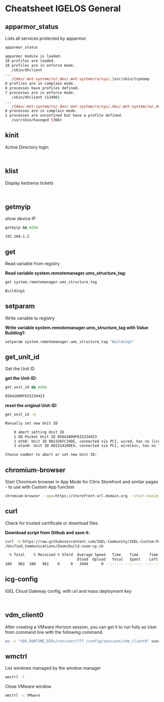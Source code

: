 # Cheatsheet IGELOS General

## apparmor_status

Lists all services protected by apparmor

```bash
apparmor_status
```

```bash
apparmor module is loaded.
18 profiles are loaded.
18 profiles are in enforce mode.
   /sbin/dhclient
...
   /{dev/.mnt-system/ro/,dev/.mnt-system/ro/sys/,}usr/sbin/tcpdump
0 profiles are in complain mode.
8 processes have profiles defined.
7 processes are in enforce mode.
   /sbin/dhclient (12496)
...
   /{dev/.mnt-system/ro/,dev/.mnt-system/ro/sys/,dev/.mnt-system/rw/,dev/.mnt-system/rw/sys/,}services/fbrw/firefox/{,*[^s][^h]} (14061)
0 processes are in complain mode.
1 processes are unconfined but have a profile defined.
   /usr/sbin/haveged (366)
```

## kinit

Active Directory login

```bash

```

```bash

```

## klist

Display kerberos tickets

```bash

```

```bash

```

## getmyip

show device IP

```bash
getmyip && echo
```

```bash
192.168.1.2
```

## get

Read variable from registry

**Read variable system.remotemanager.ums_structure_tag:**

```bash
get system.remotemanager.ums_structure_tag
```

```bash
Building1
```

## setparam

Write variable to registry

**Write variable system.remotemanager.ums_structure_tag with Value Building1:**

```bash
setparam system.remotemanager.ums_structure_tag "Building1"
```

## get_unit_id

Get the Unit ID

**get the Unit-ID:**

```bash
get_unit_id && echo
```

```bash
85641000F615234423
```

**reset the original Unit-ID:**

```bash
get_unit_id -m
```

```bash
Manually set new Unit ID

    0 abort setting Unit ID
    1 UD Pocket Unit ID 85641000F615234423
    2 eth0: Unit ID 002326FC34DE, connected via PCI, wired, has no license
    3 wlan0: Unit ID 002314200E4, connected via PCI, wireless, has no license

Choose number to abort or set new Unit ID:
```

## chromium-browser

Start Chromium browser in App Mode for Citrix Storefront and similar pages - to use with Custom App function

```bash
chromium-browser --app=https://storefront-url.domain.org --start-maximized
  ```

## curl

Check for trusted certificate or download files

**Download script from Github and save it:**

```bash
curl -O https://raw.githubusercontent.com/IGEL-Community/IGEL-Custom-Partitions/master/CP_Source
/Unified_Communications/Zoom/build-zoom-cp.sh
```

```bash
  % Total    % Received % Xferd  Average Speed   Time    Time     Time  Current
                                 Dload  Upload   Total   Spent    Left  Speed
100   982  100   982    0     0   3494      0 --:--:-- --:--:-- --:--:--  3494
```

## icg-config

IGEL Cloud Gateway config; with url and mass deployment key

```bash

```

```bash

```

## vdm_client0

After creating a VMware Horizon session, you can get it to run fully as User from command line with the following command.

```bash
su -c "XDG_RUNTIME_DIR=/run/user/777 /config/sessions/vdm_client0" user &
  ```

## wmctrl

List windows managed by the window manager

```bash
wmctrl -l  
  ```  

Close VMware window

```bash
wmctrl -c VMware
  ```
